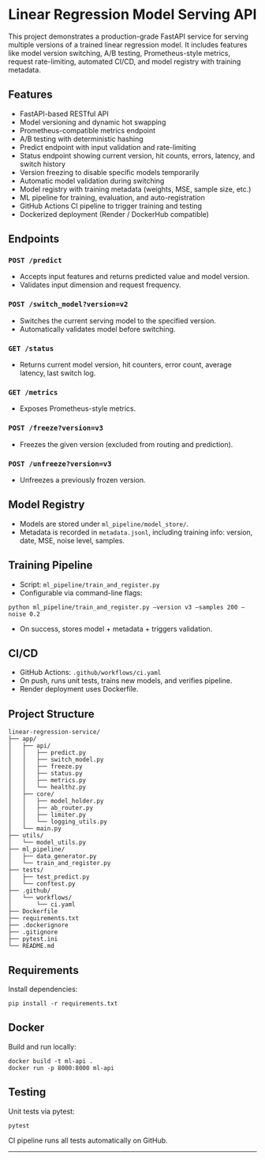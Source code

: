 # Linear Regression Model Serving API

This project demonstrates a production-grade FastAPI service for serving multiple versions of a trained linear regression model. It includes features like model version switching, A/B testing, Prometheus-style metrics, request rate-limiting, automated CI/CD, and model registry with training metadata.

## Features

- FastAPI-based RESTful API
- Model versioning and dynamic hot swapping
- Prometheus-compatible metrics endpoint
- A/B testing with deterministic hashing
- Predict endpoint with input validation and rate-limiting
- Status endpoint showing current version, hit counts, errors, latency, and switch history
- Version freezing to disable specific models temporarily
- Automatic model validation during switching
- Model registry with training metadata (weights, MSE, sample size, etc.)
- ML pipeline for training, evaluation, and auto-registration
- GitHub Actions CI pipeline to trigger training and testing
- Dockerized deployment (Render / DockerHub compatible)

## Endpoints

### `POST /predict`
- Accepts input features and returns predicted value and model version.
- Validates input dimension and request frequency.

### `POST /switch_model?version=v2`
- Switches the current serving model to the specified version.
- Automatically validates model before switching.

### `GET /status`
- Returns current model version, hit counters, error count, average latency, last switch log.

### `GET /metrics`
- Exposes Prometheus-style metrics.

### `POST /freeze?version=v3`
- Freezes the given version (excluded from routing and prediction).

### `POST /unfreeze?version=v3`
- Unfreezes a previously frozen version.

## Model Registry

- Models are stored under `ml_pipeline/model_store/`.
- Metadata is recorded in `metadata.jsonl`, including training info: version, date, MSE, noise level, samples.

## Training Pipeline

- Script: `ml_pipeline/train_and_register.py`
- Configurable via command-line flags:
```
python ml_pipeline/train_and_register.py –version v3 –samples 200 –noise 0.2
```

- On success, stores model + metadata + triggers validation.

## CI/CD

- GitHub Actions: `.github/workflows/ci.yaml`
- On push, runs unit tests, trains new models, and verifies pipeline.
- Render deployment uses Dockerfile.

## Project Structure

```
linear-regression-service/
├── app/
│   ├── api/
│   │   ├── predict.py
│   │   ├── switch_model.py
│   │   ├── freeze.py
│   │   ├── status.py
│   │   ├── metrics.py
│   │   └── healthz.py
│   ├── core/
│   │   ├── model_holder.py
│   │   ├── ab_router.py
│   │   ├── limiter.py
│   │   └── logging_utils.py
│   └── main.py
├── utils/
│   └── model_utils.py
├── ml_pipeline/
│   ├── data_generator.py
│   └── train_and_register.py
├── tests/
│   ├── test_predict.py
│   └── conftest.py
├── .github/
│   └── workflows/
│       └── ci.yaml
├── Dockerfile
├── requirements.txt
├── .dockerignore
├── .gitignore
├── pytest.ini
└── README.md
```

## Requirements

Install dependencies:
```
pip install -r requirements.txt
```

## Docker

Build and run locally:
```
docker build -t ml-api .
docker run -p 8000:8000 ml-api
```

## Testing

Unit tests via pytest:
```
pytest
```

CI pipeline runs all tests automatically on GitHub.

---
